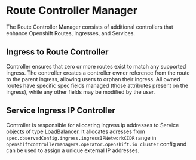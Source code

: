 # Route Controller Manager

The Route Controller Manager consists of additional controllers that enhance Openshift Routes, Ingresses, and Services.

## Ingress to Route Controller

Controller ensures that zero or more routes exist to match any supported ingress. The
controller creates a controller owner reference from the route to the parent ingress,
allowing users to orphan their ingress. All owned routes have specific spec fields
managed (those attributes present on the ingress), while any other fields may be
modified by the user.


## Service Ingress IP Controller

Controller is responsible for allocating ingress ip addresses to Service objects of type LoadBalancer. 
It allocates adresses from `spec.observedConfig.ingress.ingressIPNetworkCIDR` range in
`openshiftcontrollermanagers.operator.openshift.io cluster` config and can be used to assign a unique external IP addresses.

